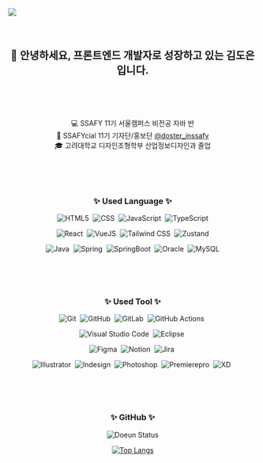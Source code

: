 <img src="https://capsule-render.vercel.app/api?type=venom&color=9EABFF&height=300&section=header&text=Hello%20%20I'm%20%20DOEUN%20&fontSize=90" />
<br>
<br>
<br>

<h2 align="center">
  🙌 안녕하세요, 프론트엔드 개발자로 성장하고 있는 김도은입니다.
</h2>

<br>
<br>
<br>

<div align="center">
  
  💻 SSAFY 11기 서울캠퍼스 비전공 자바 반 <br>
  🎈 SSAFYcial 11기 기자단/홍보단 <a href="https://www.instagram.com/doster_inssafy/">@doster_inssafy</a> <br>
  🎓 고려대학교 디자인조형학부 산업정보디자인과 졸업 <br>

</div>

<br>
<br>
<br>

<h3 align="center">
  <b>✨  Used Language  ✨</b>
</h3>

<div align="center">
  <div align="center">
  
![HTML5](https://img.shields.io/badge/HTML5-E34F26?style=for-the-badge&logo=HTML5&logoColor=white)&nbsp;
![CSS](https://img.shields.io/badge/CSS3-1572B6?style=for-the-badge&logo=TypeScript&logoColor=white)&nbsp;
![JavaScript](https://img.shields.io/badge/JavaScript-F7DF1E?style=for-the-badge&logo=JavaScript&logoColor=black)&nbsp;
![TypeScript](https://img.shields.io/badge/TypeScript-3178C6?style=for-the-badge&logo=TypeScript&logoColor=white)

![React](https://img.shields.io/badge/React-61DAFB?style=for-the-badge&logo=React&logoColor=black)&nbsp;
![VueJS](https://img.shields.io/badge/Vue.js-4FC08D?style=for-the-badge&logo=Vue.js&logoColor=white)&nbsp;
![Tailwind CSS](https://img.shields.io/badge/tailwindcss-06B6D4?style=for-the-badge&logo=tailwindcss&logoColor=white)&nbsp;
![Zustand](https://img.shields.io/badge/zustand-433E38?style=for-the-badge&logo=zustand&logoColor=white)

![Java](https://img.shields.io/badge/java-%23ED8B00.svg?style=for-the-badge&logo=openjdk&logoColor=white)&nbsp;
![Spring](https://img.shields.io/badge/spring-%236DB33F.svg?style=for-the-badge&logo=spring&logoColor=white)&nbsp;
![SpringBoot](https://img.shields.io/badge/Spring%20Boot-%236DB33F.svg?style=for-the-badge&logo=SpringBoot&logoColor=white)&nbsp;
![Oracle](https://img.shields.io/badge/Oracle-F80000?style=for-the-badge&logo=oracle&logoColor=white)&nbsp;
![MySQL](https://img.shields.io/badge/mysql-%2300f.svg?style=for-the-badge&logo=mysql&logoColor=white)      

</div>
</div>


<br>
<br>
<br>

<h3 align="center">
  <b>✨  Used Tool  ✨</b>
</h3>

<div align="center">
  
![Git](https://img.shields.io/badge/git-%23F05033.svg?style=for-the-badge&logo=git&logoColor=white)&nbsp;
![GitHub](https://img.shields.io/badge/github-%23121011.svg?style=for-the-badge&logo=github&logoColor=white)&nbsp;
![GitLab](https://img.shields.io/badge/gitlab-%23181717.svg?style=for-the-badge&logo=gitlab&logoColor=white)&nbsp;
![GitHub Actions](https://img.shields.io/badge/github%20actions-%232671E5.svg?style=for-the-badge&logo=githubactions&logoColor=white)&nbsp;

![Visual Studio Code](https://img.shields.io/badge/Visual%20Studio%20Code-0078d7.svg?style=for-the-badge&logo=visual-studio-code&logoColor=white)&nbsp;
![Eclipse](https://img.shields.io/badge/Eclipse-FE7A16.svg?style=for-the-badge&logo=Eclipse&logoColor=white)&nbsp;

![Figma](https://img.shields.io/badge/figma-%23F24E1E.svg?style=for-the-badge&logo=figma&logoColor=white)&nbsp;
![Notion](https://img.shields.io/badge/Notion-%23000000.svg?style=for-the-badge&logo=notion&logoColor=white)&nbsp;
![Jira](https://img.shields.io/badge/jira-%230A0FFF.svg?style=for-the-badge&logo=jira&logoColor=white)&nbsp;

![Illustrator](https://img.shields.io/badge/adobeillustrator-%23FF9A00.svg?style=for-the-badge&logo=adobeillustrator&logoColor=white)&nbsp;
![Indesign](https://img.shields.io/badge/adobeindesign-%23FF3366.svg?style=for-the-badge&logo=adobeindesign&logoColor=white)&nbsp;
![Photoshop](https://img.shields.io/badge/adobephotoshop-%2331A8FF.svg?style=for-the-badge&logo=adobephotoshop&logoColor=white)&nbsp;
![Premierepro](https://img.shields.io/badge/adobepremierepro-%239999FF.svg?style=for-the-badge&logo=adobepremierepro&logoColor=white)&nbsp;
![XD](https://img.shields.io/badge/adobexd-%23FF61F6.svg?style=for-the-badge&logo=adobexd&logoColor=white)&nbsp;

</div>

<br>
<br>
<br>

<h3 align="center">
  <b>✨  GitHub  ✨</b>
</h3>

<div align="center">

  ![Doeun Status](https://github-readme-stats.vercel.app/api?username=ide05484&show_icons=true)  
  
  [![Top Langs](https://github-readme-stats.vercel.app/api/top-langs/?username=ide05484&layout=compact&langs_count=6&hide=jupyter%20notebook)](https://github.com/anuraghazra/github-readme-stats)

</div>
